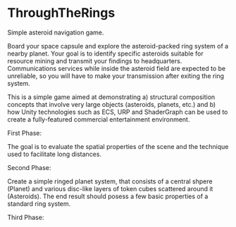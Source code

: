 # ThroughTheRings
Simple asteroid navigation game.

Board your space capsule and explore the asteroid-packed ring system of a nearby planet. Your goal is to identify specific asteroids suitable for resource mining and transmit your findings to headquarters. Communications services while inside the asteroid field are expected to be unreliable, so you will have to make your transmission after exiting the ring system. 

This is a simple game aimed at demonstrating a) structural composition concepts that involve very large objects (asteroids, planets, etc.) and b) how Unity technologies such as ECS, URP and ShaderGraph can be used to create a fully-featured commercial entertainment environment.



First Phase:

The goal is to evaluate the spatial properties of the scene and the technique used to facilitate long distances. 

Second Phase:

Create a simple ringed planet system, that consists of a central shpere (Planet) and various disc-like layers of token cubes scattered around it (Asteroids).
The end result should posess a few basic properties of a standard ring system. 


Third Phase:

